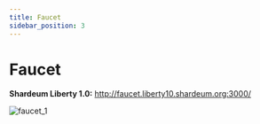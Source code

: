 ```yaml
---
title: Faucet
sidebar_position: 3
---
```


# Faucet

**Shardeum Liberty 1.0:** http://faucet.liberty10.shardeum.org:3000/

![faucet_1](/img/faucet/faucet.png)

